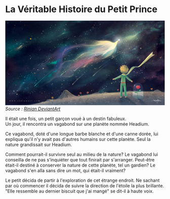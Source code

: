# La Véritable Histoire du Petit Prince

![Le Petit Prince sur une planète dans l'espace](PPN.jpg)
_Source : [Rinian DeviantArt](https://www.deviantart.com/rinian/art/The-Little-Prince-358731292)_

Il était une fois, un petit garçon voué à un destin fabuleux. <br/>
Un jour, il rencontra un vagabond sur une planète nommée Headium. <br/>

Ce vagabond, doté d'une longue barbe blanche et d'une canne dorée, lui expliqua qu'il n'y avait pas d'autres humains sur cette planète. Seul la nature grandissait sur Headium.

Comment pourrait-il survivre seul au milieu de la nature? Le vagabond lui conseilla de ne pas s'inquiéter que tout finirait par s'arranger. Peut-être était-il destiné à conserver la nature de cette planète, tel un gardien? Le vagabond s'en alla sans dire un mot, qui était-il vraiment?

Le petit décida de partir à l'exploration de cet étrange endroit. Ne sachant par où commencer il décida de suivre la direction de l'étoile la plus brillante.
"Elle ressemble au dernier biscuit que j'ai mangé" se dit-il à haute voix.
